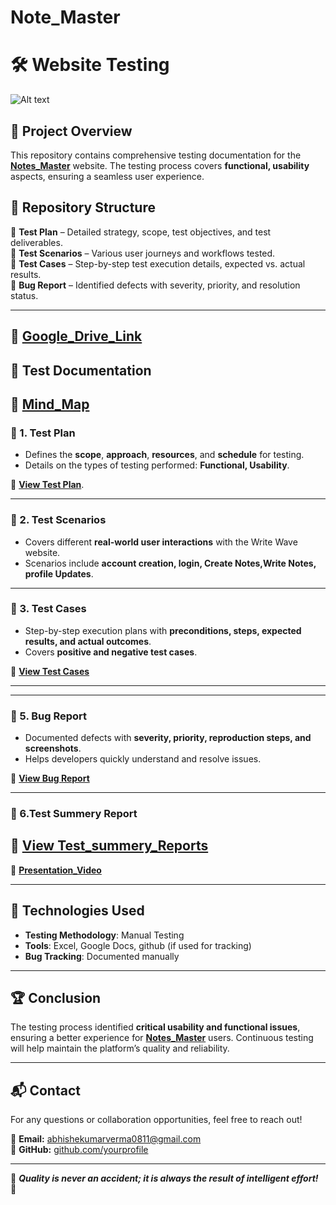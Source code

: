 # Note_Master
# 🛠️ Website Testing
![Alt text](https://imagekit.io/tools/asset-public-link?detail=%7B%22name%22%3A%22Screenshot%202025-04-02%20195204.png%22%2C%22type%22%3A%22image%2Fpng%22%2C%22signedurl_expire%22%3A%222028-04-02T10%3A59%3A17.472Z%22%2C%22signedUrl%22%3A%22https%3A%2F%2Fmedia-hosting.imagekit.io%2Fed8205c889d04d13%2FScreenshot%25202025-04-02%2520195204.png%3FExpires%3D1838285957%26Key-Pair-Id%3DK2ZIVPTIP2VGHC%26Signature%3DHZ4SqiBfRLUi9r9HXmivoKfwhst3EAqGKAQ0nHhRXmh0mSIm3PSbTWgzUGOf3hrx4toNbaUVceqUC-Wh9xY9pkqbPG2Dc4C8m-4YZz6CJSUCzT0IEaHEc8sapiA9i1jU6KtppGdeUEoYkCoA~gVeEQfrb8T6L6yUQrYw9fQDcCKbdm2SBeGm95gmz2sLcDNHWgY~Ca99nW2TsyByeghKgSn2BnXxFXcT8lWPZYaRuQ6Zy4auebKpMDlc1udEgJaXuHCBMIUSieh~hBepv7vJMgx1hZxvBHt274kGkr9Bict1Z5Suc04TCq15iTfwcmkbTSF~kYGP~7ymmf6e6seaqg__%22%7D)

## 📌 Project Overview  
This repository contains comprehensive testing documentation for the  **[Notes_Master](https://notes-makers.vercel.app/)**   website. The testing process covers **functional, usability** aspects, ensuring a seamless user experience.  

## 📂 Repository Structure  
📁 **Test Plan** – Detailed strategy, scope, test objectives, and test deliverables.  
📁 **Test Scenarios** – Various user journeys and workflows tested.  
📁 **Test Cases** – Step-by-step test execution details, expected vs. actual results.  
📁 **Bug Report** – Identified defects with severity, priority, and resolution status.  

---
📄 **[Google_Drive_Link](https://drive.google.com/drive/folders/14YZi9NwdAIzjSZHj3YFhSzxdxcTFSFNP?usp=sharing)**  
---

## 📑 Test Documentation  
📄 **[Mind_Map](https://drive.google.com/file/d/1v8YHf3gms_bDYqyweDpSz6KzacXD-GFO/view?usp=sharing)**  
---
### 🔹 1. Test Plan  
- Defines the **scope**, **approach**, **resources**, and **schedule** for testing.  
- Details on the types of testing performed: **Functional, Usability**.  

📄 **[View Test Plan](https://docs.google.com/document/d/1LD2N2qNAbNs_Rr2gfJRvb2Jmj8ZXnSHL/edit?usp=sharing&ouid=104238443170318591543&rtpof=true&sd=true)**. 

---

### 🔹 2. Test Scenarios  
- Covers different **real-world user interactions** with the Write Wave website.  
- Scenarios include **account creation, login, Create Notes,Write Notes, profile Updates**.  
 ---

### 🔹 3. Test Cases  
- Step-by-step execution plans with **preconditions, steps, expected results, and actual outcomes**.  
- Covers **positive and negative test cases**.  

📄 **[View Test Cases](https://docs.google.com/spreadsheets/d/1nuWeIKdqgYdednEv7kJzW4rj65gdRcjv/edit?usp=sharing&ouid=104238443170318591543&rtpof=true&sd=true)**  

---
---

### 🔹 5. Bug Report  
- Documented defects with **severity, priority, reproduction steps, and screenshots**.  
- Helps developers quickly understand and resolve issues.  

📄 **[View Bug Report](https://docs.google.com/spreadsheets/d/1oEDF7H_aAcZ_G5mX0geOYv_CRZfjg9CK/edit?usp=sharing&ouid=104238443170318591543&rtpof=true&sd=true)**  

---

### 🔹 6.Test Summery Report
📄 **[View Test_summery_Reports](https://docs.google.com/document/d/193JW8ONTnfv5dr6iDYxudIEPbdz-RBQr/edit?usp=sharing&ouid=104238443170318591543&rtpof=true&sd=true)**  
---
📄 **[Presentation_Video](https://drive.google.com/file/d/1tT1cLYGa62ev3lh4XV9ffLyh2E7D18Tt/view?usp=sharing)**  

---

## 🚀 Technologies Used  
- **Testing Methodology**: Manual Testing  
- **Tools**: Excel, Google Docs, github (if used for tracking)  
- **Bug Tracking**: Documented manually  

---

## 🏆 Conclusion  
The testing process identified **critical usability and functional issues**, ensuring a better experience for **[Notes_Master](https://notes-makers.vercel.app//)**  users. Continuous testing will help maintain the platform’s quality and reliability.  

---

## 📬 Contact  
For any questions or collaboration opportunities, feel free to reach out!  

📧 **Email:** abhishekumarverma0811@gmail.com  
🔗 **GitHub:** [github.com/yourprofile](https://github.com/theabhishekmauryaa)  

---

🎯 _**Quality is never an accident; it is always the result of intelligent effort!**_ 🚀

